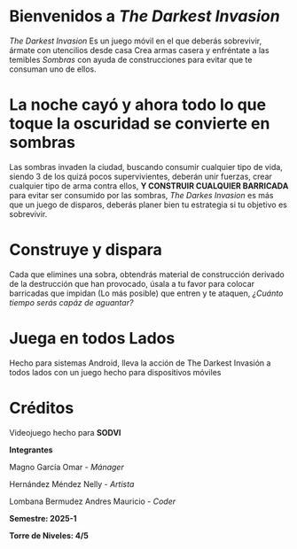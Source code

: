 # Bienvenidos a *The Darkest Invasion*
*The Darkest Invasion* Es un juego móvil en el que deberás sobrevivir, ármate con utencilios desde casa
Crea armas casera y enfréntate a las temibles *Sombras* con ayuda de construcciones para evitar que te
consuman uno de ellos.

# La noche cayó y ahora todo lo que toque la oscuridad se convierte en sombras
Las sombras invaden la ciudad, buscando consumir cualquier tipo de vida, siendo 3 de los quizá pocos supervivientes,
deberán unir fuerzas, crear cualquier tipo de arma contra ellos, **Y CONSTRUIR CUALQUIER BARRICADA** para evitar ser 
consumido por las sombras, *The Darkes Invasion* es más que un juego de disparos, deberás planer bien tu estrategia si tu objetivo es sobrevivir.

# Construye y dispara
Cada que elimines una sobra, obtendrás material de construcción derivado de la destrucción que han provocado, úsala a tu favor para colocar
barricadas que impidan (Lo más posible) que entren y te ataquen, *¿Cuánto tiempo serás capáz de aguantar?*

# Juega en todos Lados
Hecho para sistemas Android, lleva la acción de The Darkest Invasión a todos lados con un juego hecho para dispositivos móviles


# Créditos

Videojuego hecho para **SODVI**

**Integrantes**

Magno García Omar - *Mánager*

Hernández Méndez Nelly - *Artista*

Lombana Bermudez Andres Mauricio - *Coder*

**Semestre: 2025-1**

**Torre de Niveles: 4/5**
